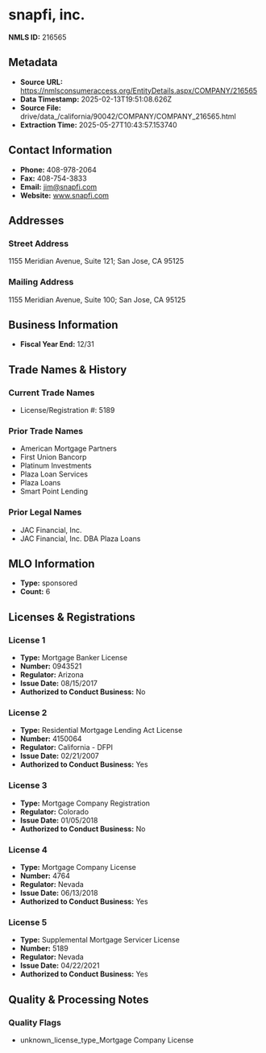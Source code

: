 # snapfi, inc.

**NMLS ID:** 216565

## Metadata
- **Source URL:** https://nmlsconsumeraccess.org/EntityDetails.aspx/COMPANY/216565
- **Data Timestamp:** 2025-02-13T19:51:08.626Z
- **Source File:** drive/data_/california/90042/COMPANY/COMPANY_216565.html
- **Extraction Time:** 2025-05-27T10:43:57.153740

## Contact Information
- **Phone:** 408-978-2064
- **Fax:** 408-754-3833
- **Email:** jim@snapfi.com
- **Website:** www.snapfi.com

## Addresses
### Street Address
1155 Meridian Avenue, Suite 121; San Jose, CA 95125

### Mailing Address
1155 Meridian Avenue, Suite 100; San Jose, CA 95125

## Business Information
- **Fiscal Year End:** 12/31

## Trade Names & History
### Current Trade Names
- License/Registration #: 5189

### Prior Trade Names
- American Mortgage Partners
- First Union Bancorp
- Platinum Investments
- Plaza Loan Services
- Plaza Loans
- Smart Point Lending

### Prior Legal Names
- JAC Financial, Inc.
- JAC Financial, Inc. DBA Plaza Loans

## MLO Information
- **Type:** sponsored
- **Count:** 6

## Licenses & Registrations

### License 1
- **Type:** Mortgage Banker License
- **Number:** 0943521
- **Regulator:** Arizona
- **Issue Date:** 08/15/2017
- **Authorized to Conduct Business:** No

### License 2
- **Type:** Residential Mortgage Lending Act License
- **Number:** 4150064
- **Regulator:** California - DFPI
- **Issue Date:** 02/21/2007
- **Authorized to Conduct Business:** Yes

### License 3
- **Type:** Mortgage Company Registration
- **Regulator:** Colorado
- **Issue Date:** 01/05/2018
- **Authorized to Conduct Business:** No

### License 4
- **Type:** Mortgage Company License
- **Number:** 4764
- **Regulator:** Nevada
- **Issue Date:** 06/13/2018
- **Authorized to Conduct Business:** Yes

### License 5
- **Type:** Supplemental Mortgage Servicer License
- **Number:** 5189
- **Regulator:** Nevada
- **Issue Date:** 04/22/2021
- **Authorized to Conduct Business:** Yes

## Quality & Processing Notes
### Quality Flags
- unknown_license_type_Mortgage Company License
